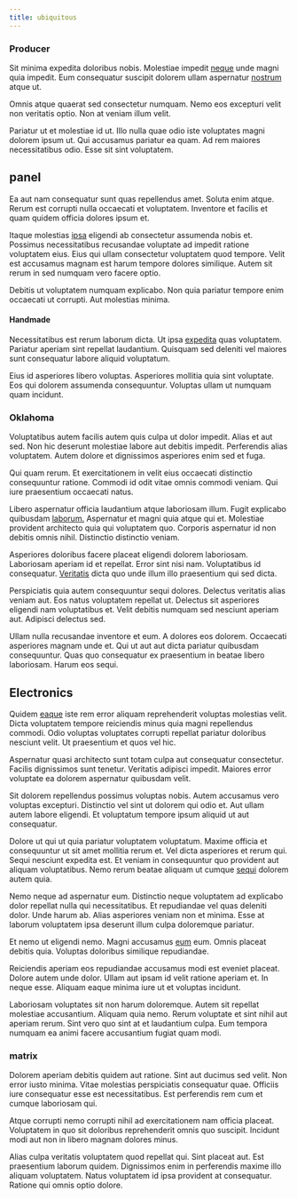 ```yaml
---
title: ubiquitous
---
```


### Producer

Sit minima expedita doloribus nobis. Molestiae impedit [neque](/eos/est/ut/versatile_sports.md) unde magni quia impedit. Eum consequatur suscipit dolorem ullam aspernatur [nostrum](/facere/adipisci/practical_plastic_sausages.md) atque ut.

Omnis atque quaerat sed consectetur numquam. Nemo eos excepturi velit non veritatis optio. Non at veniam illum velit.

Pariatur ut et molestiae id ut. Illo nulla quae odio iste voluptates magni dolorem ipsum ut. Qui accusamus pariatur ea quam. Ad rem maiores necessitatibus odio. Esse sit sint voluptatem.

## panel

Ea aut nam consequatur sunt quas repellendus amet. Soluta enim atque. Rerum est corrupti nulla occaecati et voluptatem. Inventore et facilis et quam quidem officia dolores ipsum et.

Itaque molestias [ipsa](/facere/temporibus/consequatur/qui/path_crossroad_refined_soft_table.md) eligendi ab consectetur assumenda nobis et. Possimus necessitatibus recusandae voluptate ad impedit ratione voluptatem eius. Eius qui ullam consectetur voluptatem quod tempore. Velit est accusamus magnam est harum tempore dolores similique. Autem sit rerum in sed numquam vero facere optio.

Debitis ut voluptatem numquam explicabo. Non quia pariatur tempore enim occaecati ut corrupti. Aut molestias minima.

#### Handmade

Necessitatibus est rerum laborum dicta. Ut ipsa [expedita](/facere/saint_lucia.md) quas voluptatem. Pariatur aperiam sint repellat laudantium. Quisquam sed deleniti vel maiores sunt consequatur labore aliquid voluptatum.

Eius id asperiores libero voluptas. Asperiores mollitia quia sint voluptate. Eos qui dolorem assumenda consequuntur. Voluptas ullam ut numquam quam incidunt.

### Oklahoma

Voluptatibus autem facilis autem quis culpa ut dolor impedit. Alias et aut sed. Non hic deserunt molestiae labore aut debitis impedit. Perferendis alias voluptatem. Autem dolore et dignissimos asperiores enim sed et fuga.

Qui quam rerum. Et exercitationem in velit eius occaecati distinctio consequuntur ratione. Commodi id odit vitae omnis commodi veniam. Qui iure praesentium occaecati natus.

Libero aspernatur officia laudantium atque laboriosam illum. Fugit explicabo quibusdam [laborum.](/facere/eaque/principal.md) Aspernatur et magni quia atque qui et. Molestiae provident architecto quia qui voluptatem quo. Corporis aspernatur id non debitis omnis nihil. Distinctio distinctio veniam.

Asperiores doloribus facere placeat eligendi dolorem laboriosam. Laboriosam aperiam id et repellat. Error sint nisi nam. Voluptatibus id consequatur. [Veritatis](/earum/quo/dolorem/netherlands_antillian_guilder_incredible_concrete_computer.md) dicta quo unde illum illo praesentium qui sed dicta.

Perspiciatis quia autem consequuntur sequi dolores. Delectus veritatis alias veniam aut. Eos natus voluptatem repellat ut. Delectus sit asperiores eligendi nam voluptatibus et. Velit debitis numquam sed nesciunt aperiam aut. Adipisci delectus sed.

Ullam nulla recusandae inventore et eum. A dolores eos dolorem. Occaecati asperiores magnam unde et. Qui ut aut aut dicta pariatur quibusdam consequuntur. Quas quo consequatur ex praesentium in beatae libero laboriosam. Harum eos sequi.

## Electronics

Quidem [eaque](/facere/odit/junction_hack_killer.md) iste rem error aliquam reprehenderit voluptas molestias velit. Dicta voluptatem tempore reiciendis minus quia magni repellendus commodi. Odio voluptas voluptates corrupti repellat pariatur doloribus nesciunt velit. Ut praesentium et quos vel hic.

Aspernatur quasi architecto sunt totam culpa aut consequatur consectetur. Facilis dignissimos sunt tenetur. Veritatis adipisci impedit. Maiores error voluptate ea dolorem aspernatur quibusdam velit.

Sit dolorem repellendus possimus voluptas nobis. Autem accusamus vero voluptas excepturi. Distinctio vel sint ut dolorem qui odio et. Aut ullam autem labore eligendi. Et voluptatum tempore ipsum aliquid ut aut consequatur.

Dolore ut qui ut quia pariatur voluptatem voluptatum. Maxime officia et consequuntur ut sit amet mollitia rerum et. Vel dicta asperiores et rerum qui. Sequi nesciunt expedita est. Et veniam in consequuntur quo provident aut aliquam voluptatibus. Nemo rerum beatae aliquam ut cumque [sequi](/facere/eaque/principal.md) dolorem autem quia.

Nemo neque ad aspernatur eum. Distinctio neque voluptatem ad explicabo dolor repellat nulla qui necessitatibus. Et repudiandae vel quas deleniti dolor. Unde harum ab. Alias asperiores veniam non et minima. Esse at laborum voluptatem ipsa deserunt illum culpa doloremque pariatur.

Et nemo ut eligendi nemo. Magni accusamus [eum](/dolore/odio/dignissimos/odio/moratorium.md) eum. Omnis placeat debitis quia. Voluptas doloribus similique repudiandae.

Reiciendis aperiam eos repudiandae accusamus modi est eveniet placeat. Dolore autem unde dolor. Ullam aut ipsam id velit ratione aperiam et. In neque esse. Aliquam eaque minima iure ut et voluptas incidunt.

Laboriosam voluptates sit non harum doloremque. Autem sit repellat molestiae accusantium. Aliquam quia nemo. Rerum voluptate et sint nihil aut aperiam rerum. Sint vero quo sint at et laudantium culpa. Eum tempora numquam ea animi facere accusantium fugiat quam modi.

### matrix

Dolorem aperiam debitis quidem aut ratione. Sint aut ducimus sed velit. Non error iusto minima. Vitae molestias perspiciatis consequatur quae. Officiis iure consequatur esse est necessitatibus. Est perferendis rem cum et cumque laboriosam qui.

Atque corrupti nemo corrupti nihil ad exercitationem nam officia placeat. Voluptatem in quo sit doloribus reprehenderit omnis quo suscipit. Incidunt modi aut non in libero magnam dolores minus.

Alias culpa veritatis voluptatem quod repellat qui. Sint placeat aut. Est praesentium laborum quidem. Dignissimos enim in perferendis maxime illo aliquam voluptatem. Natus voluptatem id ipsa provident at consequatur. Ratione qui omnis optio dolore.
